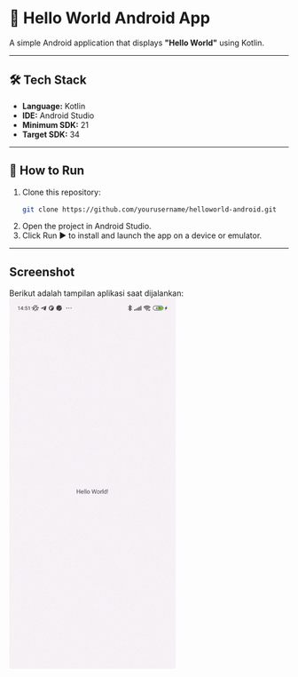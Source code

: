 # 📱 Hello World Android App

A simple Android application that displays **"Hello World"** using Kotlin.

---

## 🛠️ Tech Stack

- **Language:** Kotlin  
- **IDE:** Android Studio  
- **Minimum SDK:** 21  
- **Target SDK:** 34

---

## 🚀 How to Run

1. Clone this repository:
   ```bash
   git clone https://github.com/yourusername/helloworld-android.git
   ```
2. Open the project in Android Studio.
3. Click Run ▶️ to install and launch the app on a device or emulator.

---
## Screenshot
Berikut adalah tampilan aplikasi saat dijalankan:   
<img src="Screenshot_2025-07-07-14-51-01-910_com.example.helloworld.jpg" alt="Hello World Screenshot" width="300"/>

